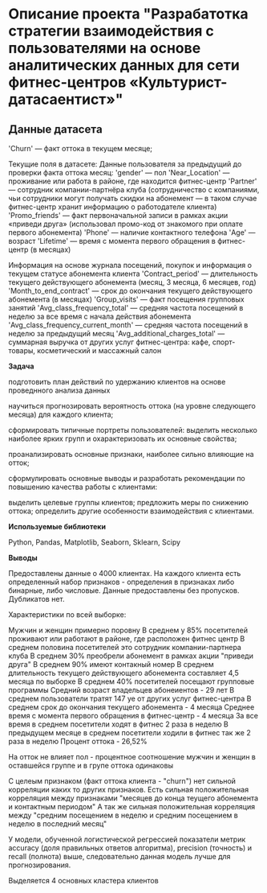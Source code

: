 # Описание проекта "Разрабатотка стратегии взаимодействия с пользователями на основе аналитических данных для сети фитнес-центров «Культурист-датасаентист»"  

## Данные датасетa

'Churn' — факт оттока в текущем месяце;

Текущие поля в датасете:
Данные пользователя за предыдущий до проверки факта оттока месяц:
'gender' — пол
'Near_Location' — проживание или работа в районе, где находится фитнес-центр
'Partner' — сотрудник компании-партнёра клуба (сотрудничество с компаниями, чьи сотрудники могут получать скидки на абонемент — в таком случае фитнес-центр хранит информацию о работодателе клиента)
'Promo_friends' — факт первоначальной записи в рамках акции «приведи друга» (использовал промо-код от знакомого при оплате первого абонемента)
'Phone' — наличие контактного телефона
'Age' — возраст
'Lifetime' — время с момента первого обращения в фитнес-центр (в месяцах)

Информация на основе журнала посещений, покупок и информация о текущем статусе абонемента клиента
'Contract_period' — длительность текущего действующего абонемента (месяц, 3 месяца, 6 месяцев, год)
'Month_to_end_contract' — срок до окончания текущего действующего абонемента (в месяцах)
'Group_visits' — факт посещения групповых занятий
'Avg_class_frequency_total' — средняя частота посещений в неделю за все время с начала действия абонемента
'Avg_class_frequency_current_month' — средняя частота посещений в неделю за предыдущий месяц
'Avg_additional_charges_total' — суммарная выручка от других услуг фитнес-центра: кафе, спорт-товары, косметический и массажный салон

**Задача** 

подготовить план действий по удержанию клиентов на основе проведнного анализа данных

научиться прогнозировать вероятность оттока (на уровне следующего месяца) для каждого клиента;

сформировать типичные портреты пользователей: выделить несколько наиболее ярких групп и охарактеризовать их основные свойства;

проанализировать основные признаки, наиболее сильно влияющие на отток;

сформулировать основные выводы и разработать рекомендации по повышению качества работы с клиентами:

выделить целевые группы клиентов;
предложить меры по снижению оттока;
определить другие особенности взаимодействия с клиентами.


**Используемые библиотеки**  

Python, Pandas, Matplotlib, Seaborn, Sklearn, Scipy

**Выводы**  

Предоставлены данные о 4000 клиентах. На каждого клиента есть определенный набор признаков - определения в признаках либо бинарные, либо числовые. Данные предоставлены без пропусков. Дубликатов нет.

Характеристики по всей выборке:

Мужчин и женщин примерно поровну
В среднем у 85% посетителей проживают или работают в районе, где расположен фитнес центр
В среднем половина посетителей это сотрудник компании-партнера клуба
В среднем 30% преобрели абонемент в рамках акции "приведи друга"
В среднем 90% имеют контакный номер
В среднем длительность текущего действующего абонемента составляет 4,5 месяца по выборке
В среднем 40% посетителей посещают групповые программы
Средний возраст владельцев абонеиентов - 29 лет
В среднем пользователи тратят 147 ye от других услуг фитнес-центра
В среднем срок до окончания текущего абонемента - 4 месяца
Среднее время с момента первого обращения в фитнес-центр - 4 месяца
За все время в среднем посетители ходят в фитнес 2 раза в неделю
В предыдущем месяце в среднем посетители ходили в фитнес так же 2 раза в неделю
Процент оттока - 26,52%

На отток не влияет пол - процентное соотношение мужчин и женщин в оставшейся группе и в групе оттока одинаковы

С целеым признаком (факт оттока клиента - "churn") нет сильной корреляции каких то других признаков. Есть сильная положительная корреляция между признаками "месяцев до конца теущего абонемента и контактным периодом" А так же сильная положительная корреляция между "средним посещением в неделю и средним посещением в неделю в последний месяц"

У модели, обученной логистической регрессией показатели метрик accuracy (доля правильных ответов алгоритма), precision (точность) и recall (полнота) выше, следовательно данная модель лучше для прогнозирования.

Выделяется 4 основных кластера клиентов
